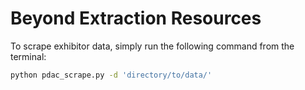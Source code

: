 # Beyond Extraction Resources

To scrape exhibitor data, simply run the following command from the terminal:

```sh
python pdac_scrape.py -d 'directory/to/data/'
```
